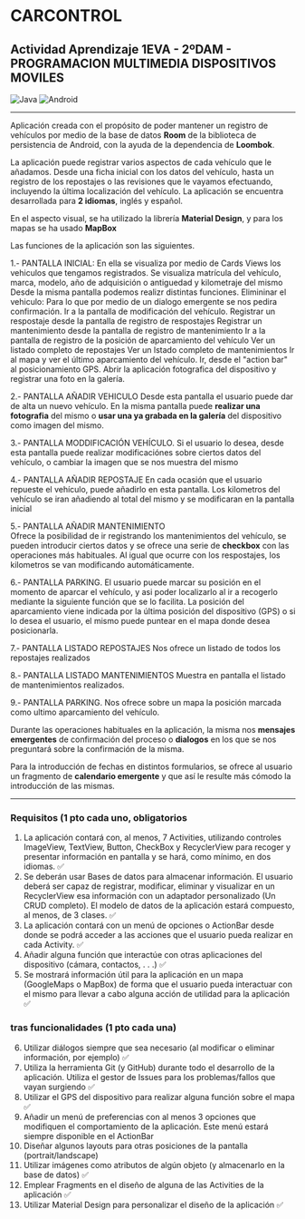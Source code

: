# CARCONTROL
## Actividad Aprendizaje 1EVA - 2ºDAM - PROGRAMACION MULTIMEDIA DISPOSITIVOS MOVILES

![Java](https://img.shields.io/badge/Java-red?style=for-the-badge&logo=Java&logoColor=white)
![Android](https://img.shields.io/badge/androidstudio-green?style=for-the-badge&logo=androidstudio&logoColor=white)

***

Aplicación creada con el propósito de poder mantener un registro de vehículos por medio
de la base de datos **Room** de la biblioteca de persistencia de Android, con la ayuda de la dependencia de
**Loombok**.

La aplicación puede registrar varios aspectos de cada vehículo que le añadamos. Desde
una ficha inicial con los datos del vehículo, hasta un registro de los repostajes o las
revisiones que le vayamos efectuando, incluyendo la última localización del vehículo.
La aplicación se encuentra desarrollada para **2 idiomas**, inglés y español.

En el aspecto visual, se ha utilizado la librería **Material Design**, y para los mapas se ha usado
**MapBox**

Las funciones de la aplicación son las siguientes.

1.- PANTALLA INICIAL:
    En ella se visualiza por medio de Cards Views los vehiculos que tengamos registrados. Se visualiza matrícula
    del vehículo, marca, modelo, año de adquisición o antiguedad y kilometraje del mismo
    Desde la misma pantalla podemos realizr distintas funciones.
    Elimininar el vehiculo: Para lo que por medio de un dialogo emergente se nos pedira confirmación.
    Ir a la pantalla de modificación del vehículo.
    Registrar un respostaje desde la pantalla de registro de respostajes
    Registrar un mantenimiento desde la pantalla de registro de mantenimiento
    Ir a la pantalla de registro de la posición de aparcamiento del vehículo
    Ver un listado completo de repostajes
    Ver un lstado completo de mantenimientos
    Ir al mapa y ver el último aparcamiento del vehículo.
    Ir, desde el "action bar" al posicionamiento GPS.
    Abrir la aplicación fotografica del dispositivo y registrar una foto en la galería.

2.- PANTALLA AÑADIR VEHICULO
    Desde esta pantalla el usuario puede dar de alta un nuevo vehículo. En la misma pantalla puede 
    **realizar una fotografia** del mismo o **usar una ya grabada en la galería** del dispositivo como
    imagen del mismo.

3.- PANTALLA MODDIFICACIÓN VEHÍCULO.
    Si el usuario lo desea, desde esta pantalla puede realizar modificaciónes sobre ciertos datos del
    vehículo, o cambiar la imagen que se nos muestra del mismo

4.- PANTALLA AÑADIR REPOSTAJE
    En cada ocasión que el usuario repueste el vehículo, puede añadirlo en esta pantalla. Los kilometros 
    del vehículo se iran añadiendo al total del mismo y se modificaran en la pantalla inicial

5.- PANTALLA AÑADIR MANTENIMIENTO   
    Ofrece la posibilidad de ir registrando los mantenimientos del vehículo, se pueden introducir ciertos
    datos y se ofrece una serie de **checkbox** con las operaciones más habituales.
    Al igual que ocurre con los respostajes, los kilometros se van modificando automáticamente.

6.- PANTALLA PARKING.
    El usuario puede marcar su posición en el momento de aparcar el vehículo, y asi poder localizarlo 
    al ir a recogerlo mediante la siguiente función que se lo facilita. La posición del aparcamiento viene
    indicada por la última posición del dispositivo (GPS) o si lo desea el usuario, el mismo puede puntear 
    en el mapa donde desea posicionarla.

7.- PANTALLA LISTADO REPOSTAJES
    Nos ofrece un listado de todos los repostajes realizados

8.- PANTALLA LISTADO MANTENIMIENTOS
    Muestra en pantalla el listado de mantenimientos realizados.

9.- PANTALLA PARKING.
    Nos ofrece sobre un mapa la posición marcada como ultimo aparcamiento del vehículo.

Durante las operaciones habituales en la aplicación, la misma nos **mensajes emergentes** de confirmación del
proceso o **dialogos** en los que se nos preguntará sobre la confirmación de la misma.

Para la introducción de fechas en distintos formularios, se ofrece al usuario un fragmento de **calendario emergente** y que
así le resulte más cómodo la introducción de las mismas.

***

### Requisitos (1 pto cada uno, obligatorios

1. La aplicación contará con, al menos, 7 Activities, utilizando controles ImageView,
TextView, Button, CheckBox y RecyclerView para recoger y presentar información
en pantalla y se hará, como mínimo, en dos idiomas. ✅
2. Se deberán usar Bases de datos para almacenar información. El usuario deberá ser
capaz de registrar, modificar, eliminar y visualizar en un RecyclerView esa
información con un adaptador personalizado (Un CRUD completo). El modelo de
datos de la aplicación estará compuesto, al menos, de 3 clases. ✅
3. La aplicación contará con un menú de opciones o ActionBar desde donde se podrá
acceder a las acciones que el usuario pueda realizar en cada Activity. ✅
4. Añadir alguna función que interactúe con otras aplicaciones del dispositivo (cámara,
contactos, . . .) ✅
5. Se mostrará información útil para la aplicación en un mapa (GoogleMaps o
MapBox) de forma que el usuario pueda interactuar con el mismo para llevar a cabo
alguna acción de utilidad para la aplicación ✅

### tras funcionalidades (1 pto cada una)

6. Utilizar diálogos siempre que sea necesario (al modificar o eliminar información,
por ejemplo) ✅
7. Utiliza la herramienta Git (y GitHub) durante todo el desarrollo de la aplicación.
Utiliza el gestor de Issues para los problemas/fallos que vayan surgiendo ✅
8. Utilizar el GPS del dispositivo para realizar alguna función sobre el mapa ✅
9. Añadir un menú de preferencias con al menos 3 opciones que modifiquen el
   comportamiento de la aplicación. Este menú estará siempre disponible en el
   ActionBar
10. Diseñar algunos layouts para otras posiciones de la pantalla (portrait/landscape)
11. Utilizar imágenes como atributos de algún objeto (y almacenarlo en la base de
   datos) ✅
12. Emplear Fragments en el diseño de alguna de las Activities de la aplicación ✅
13. Utilizar Material Design para personalizar el diseño de la aplicación ✅